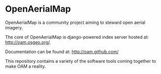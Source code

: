 # OpenAerialMap

OpenAerialMap is a community project aiming to steward open aerial imagery.

The core of OpenAerialMap is django-powered index server hosted at: http://oam.osgeo.org/.

Documentation can be found at: http://oam.github.com/

This repository contains a variety of the software tools coming together to make OAM a reality.
